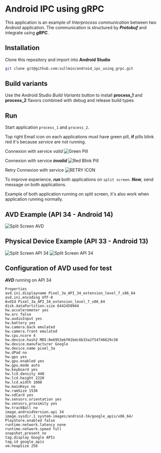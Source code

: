 # Android IPC using gRPC

This application is an example of *Interprocess communication* between two *Android* application.
The communication is structured by ***Protobuf*** and integrate using ***gRPC***.

## Installation

Clone this repository and import into **Android Studio**

```bash
git clone git@github.com:sullmin/android_ipc_using_grpc.git
```

## Build variants

Use the Android Studio *Build Variants* button to install **process_1** and **process_2** flavors
combined with debug and release build types

## Run

Start application `process_1` and `process_2`.

Top right Email icon on each applications must have green pill, **if** pills blink red it's because
*service* are not running.

Connexion with service *valid*
![Green Pill](images/green_pill.png)

Connexion with service ***invalid***
![Red Blink Pill](images/red_pill.png)

Retry Connexion with service
![RETRY ICON](images/retry.png)

To improve experience, ***run*** both applications on `split screen`.
***Now***, send message on both applications.

Example of both application running on split screen, it's also work when application running
normally.

## AVD Example (API 34 - Android 14)

![Split Screen AVD](images/split_screen.png)

## Physical Device Example (API 33 - Android 13)

![Split Screen API 34](images/split_screen_real_device.png)
![Split Screen API 34](images/split_screen_real_device_2.png)

## Configuration of AVD used for test

***AVD*** running on API 34

```
Properties
avd.ini.displayname Pixel_3a_API_34_extension_level_7_x86_64
avd.ini.encoding UTF-8
AvdId Pixel_3a_API_34_extension_level_7_x86_64
disk.dataPartition.size 6442450944
hw.accelerometer yes
hw.arc false
hw.audioInput yes
hw.battery yes
hw.camera.back emulated
hw.camera.front emulated
hw.cpu.ncore 4
hw.device.hash2 MD5:0e6953ebf01bdc6b33a2f54746629c50
hw.device.manufacturer Google
hw.device.name pixel_3a
hw.dPad no
hw.gps yes
hw.gpu.enabled yes
hw.gpu.mode auto
hw.keyboard yes
hw.lcd.density 440
hw.lcd.height 2220
hw.lcd.width 1080
hw.mainKeys no
hw.ramSize 1536
hw.sdCard yes
hw.sensors.orientation yes
hw.sensors.proximity yes
hw.trackBall no
image.androidVersion.api 34
image.sysdir.1 system-images/android-34/google_apis/x86_64/
PlayStore.enabled false
runtime.network.latency none
runtime.network.speed full
snapshot.present no
tag.display Google APIs
tag.id google_apis
vm.heapSize 256
```
